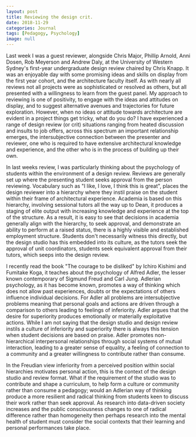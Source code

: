```yaml
---
layout: post
title: Reviewing the design crit.
date: 2018-11-29
categories: Journal
tags: [Pedagogy, Psychology]
image: null
---
```


Last week I was a guest reviewer, alongside Chris Major, Phillip Arnold, Anni Dosen, Rob Meyerson and Andrew Daly, at the University of Western Sydney's first-year undergraduate design review chaired by Chris Knapp. It was an enjoyable day with some promising ideas and skills on display from the first year cohort, and the architecture faculty itself. As with nearly all reviews not all projects were as sophisticated or resolved as others, but all presented with a willingness to learn from the guest panel. My approach to reviewing is one of positivity, to engage with the ideas and attitudes on display, and to suggest alternative avenues and trajectories for future exploration. However, when no ideas or attitude towards architecture are evident in a project things get tricky, what do you do? I have experienced a range of design review (or crit) situations ranging from heated discussion and insults to job offers, across this spectrum an important relationship emerges, the intersubjective connection between the presenter and reviewer, one who is required to have extensive architectural knowledge and experience, and the other who is in the process of building up their own.

In last weeks review, I was particularly thinking about the psychology of students within the environment of a design review. Reviews are generally set up where the presenting student seeks approval from the person reviewing. Vocabulary such as "I like, I love, I think this is great", places the design reviewer into a hierarchy where they instil praise on the student within their frame of architectural experience. Academia is based on this hierarchy, involving sessional tutors all the way up to Dean, it produces a staging of elite output with increasing knowledge and experience at the top of the structure. As a result, it is easy to see that decisions in academia generally align with the hierarchy, to seek approval, and demonstrate an ability to perform at a raised status, there is a highly visible and established employment structure. Students don't necessarily witness this directly, but the design studio has this embedded into its culture, as the tutors seek the approval of unit coordinators, students seek equivalent approval from their tutors, which seeps into the design review.

I recently read the book "The courage to be disliked" by Ichiro Kishimi and Fumitake Koga, it teaches about the psychology of Alfred Adler, the lesser known contemporary of Sigmund Freud and Carl Jung. Adlerian psychology, as it has become known, promotes a way of thinking which does not allow past experiences, doubts or the expectations of others influence individual decisions. For Adler all problems are intersubjective problems meaning that personal goals and actions are driven through a comparison to others leading to feelings of inferiority. Adler argues that the desire for superiority produces emotionally or materially exploitative actions. While I am not saying that the design studio and design review instils a culture of inferiority and superiority there is always this tension when student decisions are based on praise. Adler promotes non-hierarchical interpersonal relationships through social systems of mutual interaction, leading to a greater sense of equality, a feeling of connection to a community and a greater willingness to contribute rather than consume.  

In the Freudian view inferiority from a perceived position within social hierarchies motivates personal action, this is the context of the design studio and review format. What if the requirement of the studio was to contribute and shape a curriculum, to help form a culture or community rather than consume a pedagogy; would an Adlerian way of thinking produce a more resilient and radical thinking from students keen to discuss their work rather than seek approval. As research into data-driven society increases and the public consciousness changes to one of radical difference rather than homogeneity then perhaps research into the mental health of student must consider the social contexts that their learning and personal performances take place.
